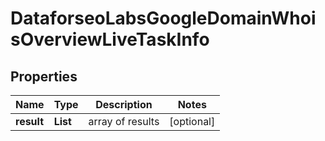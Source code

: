 # DataforseoLabsGoogleDomainWhoisOverviewLiveTaskInfo


## Properties

| Name | Type | Description | Notes |
|------------ | ------------- | ------------- | -------------|
**result** | **List<DataforseoLabsGoogleDomainWhoisOverviewLiveResultInfo>** | array of results |[optional]|